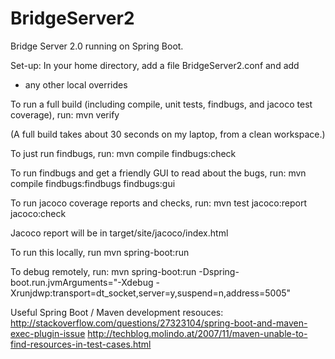 # BridgeServer2
Bridge Server 2.0 running on Spring Boot.

Set-up:
In your home directory, add a file BridgeServer2.conf and add
* any other local overrides

To run a full build (including compile, unit tests, findbugs, and jacoco test coverage), run:
mvn verify

(A full build takes about 30 seconds on my laptop, from a clean workspace.)

To just run findbugs, run:
mvn compile findbugs:check

To run findbugs and get a friendly GUI to read about the bugs, run:
mvn compile findbugs:findbugs findbugs:gui

To run jacoco coverage reports and checks, run:
mvn test jacoco:report jacoco:check

Jacoco report will be in target/site/jacoco/index.html

To run this locally, run
mvn spring-boot:run

To debug remotely, run:
mvn spring-boot:run -Dspring-boot.run.jvmArguments="-Xdebug -Xrunjdwp:transport=dt_socket,server=y,suspend=n,address=5005"

Useful Spring Boot / Maven development resouces:
http://stackoverflow.com/questions/27323104/spring-boot-and-maven-exec-plugin-issue
http://techblog.molindo.at/2007/11/maven-unable-to-find-resources-in-test-cases.html
